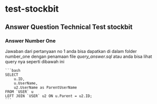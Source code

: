 # test-stockbit

## Answer Question Technical Test stockbit

### Answer Number One 

Jawaban dari pertanyaan no 1 anda bisa dapatkan di dalam folder number_one dengan penamaan file *query_answer.sql*
atau anda bisa lihat query nya seperti dibawah ini
    
    ```bash
    SELECT 
        u.ID, 
        u.UserName, 
        u2.UserName as ParentUserName 
    FROM `USER` u 
    LEFT JOIN `USER` u2 ON u.Parent = u2.ID;
    ```